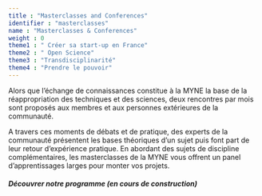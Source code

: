 ```yaml
---
title : "Masterclasses and Conferences"
identifier : "masterclasses"
name : "Masterclasses & Conferences"
weight : 0
theme1 : " Créer sa start-up en France"
theme2 : " Open Science"
theme3 : "Transdisciplinarité"
theme4 : "Prendre le pouvoir"
---
```


Alors que l’échange de connaissances constitue à la MYNE la base de la réappropriation des techniques et des sciences, deux rencontres par mois sont proposés aux membres et aux personnes extérieures de la communauté.

A travers ces moments de débats et de pratique, des experts de la communauté présentent les bases théoriques d’un sujet puis font part de leur retour d’expérience pratique. En abordant des sujets de discipline complémentaires, les masterclasses de la MYNE vous offrent un panel d’apprentissages larges pour monter vos projets.

##### Découvrer notre programme (en cours de construction)
